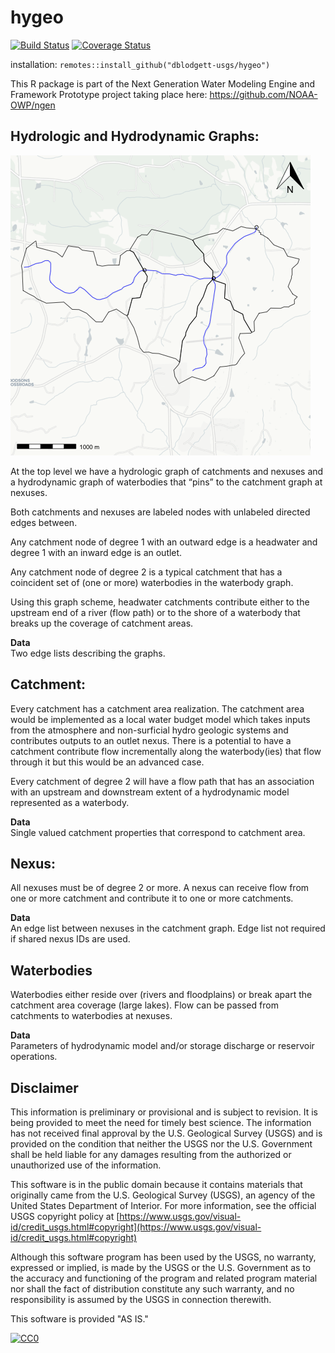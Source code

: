# hygeo

[![Build Status](https://travis-ci.org/dblodgett-usgs/hygeo.svg?branch=master)](https://travis-ci.org/dblodgett-usgs/hygeo) [![Coverage Status](https://coveralls.io/repos/github/dblodgett-usgs/hygeo/badge.svg?branch=master)](https://coveralls.io/github/dblodgett-usgs/hygeo?branch=master)

installation: `remotes::install_github("dblodgett-usgs/hygeo")`

This R package is part of the Next Generation Water Modeling Engine and Framework Prototype project taking place here: https://github.com/NOAA-OWP/ngen

## Hydrologic and Hydrodynamic Graphs:

![Example Image](https://github.com/NOAA-OWP/ngen/blob/master/data/demo.png?raw=true)  

At the top level we have a hydrologic graph of catchments and nexuses and a hydrodynamic graph of waterbodies that “pins” to the catchment graph at nexuses. 

Both catchments and nexuses are labeled nodes with unlabeled directed edges between. 

Any catchment node of degree 1 with an outward edge is a headwater and degree 1 with an inward edge is an outlet. 

Any catchment node of degree 2 is a typical catchment that has a coincident set of (one or more) waterbodies in the waterbody graph.

Using this graph scheme, headwater catchments contribute either to the upstream end of a river (flow path) or to the shore of a waterbody that breaks up the coverage of catchment areas.

**Data**  
Two edge lists describing the graphs.

## Catchment:
Every catchment has a catchment area realization. The catchment area would be implemented as a local water budget model which takes inputs from the atmosphere and non-surficial hydro geologic systems and contributes outputs to an outlet nexus. There is a potential to have a catchment contribute flow incrementally along the waterbody(ies) that flow through it but this would be an advanced case.

Every catchment of degree 2 will have a flow path that has an association with an upstream and downstream extent of a hydrodynamic model represented as a waterbody.

**Data**  
Single valued catchment properties that correspond to catchment area.

## Nexus:  
All nexuses must be of degree 2 or more. A nexus can receive flow from one or more catchment and contribute it to one or more catchments.

**Data**  
An edge list between nexuses in the catchment graph. Edge list not required if shared nexus IDs are used.

## Waterbodies 
Waterbodies either reside over (rivers and floodplains) or break apart the catchment area coverage (large lakes). Flow can be passed from catchments to waterbodies at nexuses.

**Data**  
Parameters of hydrodynamic model and/or storage discharge or reservoir operations.

## Disclaimer

This information is preliminary or provisional and is subject to revision. It is being provided to meet the need for timely best science. The information has not received final approval by the U.S. Geological Survey (USGS) and is provided on the condition that neither the USGS nor the U.S. Government shall be held liable for any damages resulting from the authorized or unauthorized use of the information.

This software is in the public domain because it contains materials that originally came from the U.S. Geological Survey  (USGS), an agency of the United States Department of Interior. For more information, see the official USGS copyright policy at [https://www.usgs.gov/visual-id/credit_usgs.html#copyright](https://www.usgs.gov/visual-id/credit_usgs.html#copyright)

Although this software program has been used by the USGS, no warranty, expressed or implied, is made by the USGS or the U.S. Government as to the accuracy and functioning of the program and related program material nor shall the fact of distribution constitute any such warranty, and no responsibility is assumed by the USGS in connection therewith.

This software is provided "AS IS."

 [
    ![CC0](https://i.creativecommons.org/p/zero/1.0/88x31.png)
  ](https://creativecommons.org/publicdomain/zero/1.0/)

